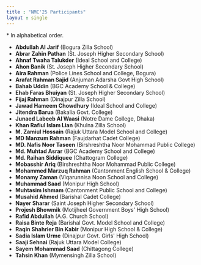 ```yaml
---
title : "NMC'25 Participants"
layout : single
---
```


\* In alphabetical order.

- **Abdullah Al Jarif** (Bogura Zilla School)
- **Abrar Zahin Pathan** (St. Joseph Higher Secondary School)
- **Ahnaf Twaha Talukder** (Ideal School and College)
- **Ahon Banik** (St. Joseph Higher Secondary School)
- **Aira Rahman** (Police Lines School and College, Bogura)
- **Arafat Rahman Sajid** (Anjuman Adarsha Govt High School)
- **Bahab Uddin** (BGC Academy School & College)
- **Ehab Faras Bhuiyan** (St. Joseph Higher Secondary School)
- **Fijaj Rahman** (Dinajpur Zilla School)
- **Jawad Hameem Chowdhury** (Ideal School and College)
- **Jitendra Barua** (Bakalia Govt. College)
- **Junaed Labeeb Al Waasi** (Notre Dame College, Dhaka)
- **Khan Rafiul Islam Lian** (Khulna Zilla School)
- **M. Zamiul Hossain** (Rajuk Uttara Model School and College)
- **MD Manzum Rahman** (Faujdarhat Cadet College)
- **MD. Nafis Noor Taseen** (Birshreshtha Noor Mohammad Public College)
- **Md. Muhtad Asrar** (BGC Academy School and College)
- **Md. Raihan Siddiquee** (Chattogram College)
- **Mobasshir Ariq** (Birshreshtha Noor Mohammad Public College)
- **Mohammed Marzuq Rahman** (Cantonment English School & College)
- **Monamy Zaman** (Viqarunnisa Noon School and College)
- **Muhammad Saad**	(Monipur High School)
- **Muhtasim Ishmam** (Cantonment Public School and College)
- **Musahid Ahmed** (Barishal Cadet College)
- **Nayer Sharar** (Saint Joseph Higher Secondary School)
- **Projesh Bhowmik** (Motijheel Government Boys' High School)
- **Rafid Abdullah** (A.G. Church School)
- **Raisa Binte Reja** (Barishal Govt. Model School and College)
- **Raqin Shahrier Bin Kabir** (Monipur High School & College)
- **Sadia Islam Urme** (Dinajpur Govt. Girls' High School)
- **Saaji Sehnai** (Rajuk Uttara Model College)
- **Sayem Mohammad Saad** (Chittagong College)
- **Tahsin Khan** (Mymensingh Zilla School)
<!-- 
Bogura 2
Dhaka 16
Khulna 1
Netrokona 1
Chittagong 8
Kushtia 1
Barishal 2
Dinajpur 2
Mymensingh 1 -->



